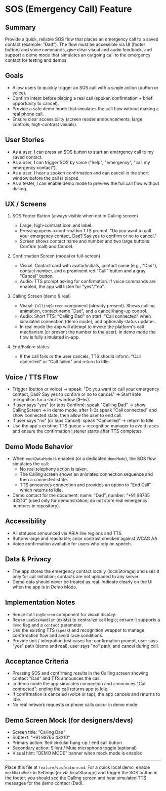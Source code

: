 # SOS (Emergency Call) Feature

## Summary
Provide a quick, reliable SOS flow that places an emergency call to a saved contact (example: "Dad"). The flow must be accessible via UI (footer button) and voice commands, give clear visual and audio feedback, and support a demo mode that simulates an outgoing call to the emergency contact for testing and demos.

## Goals
- Allow users to quickly trigger an SOS call with a single action (button or voice).
- Confirm intent before placing a real call (spoken confirmation + brief opportunity to cancel).
- Provide a safe demo mode that simulates the call flow without making a real phone call.
- Ensure clear accessibility (screen reader announcements, large controls, high-contrast visuals).

## User Stories
- As a user, I can press an SOS button to start an emergency call to my saved contact.
- As a user, I can trigger SOS by voice ("help", "emergency", "call my emergency contact").
- As a user, I hear a spoken confirmation and can cancel in the short window before the call is placed.
- As a tester, I can enable demo mode to preview the full call flow without dialing.

## UX / Screens
1. SOS Footer Button (always visible when not in Calling screen)
   - Large, high-contrast icon and label.
   - Pressing opens a confirmation TTS prompt: "Do you want to call your emergency contact, Dad? Say yes to confirm or no to cancel." 
   - Screen shows contact name and number and two large buttons: Confirm (call) and Cancel.

2. Confirmation Screen (modal or full-screen)
   - Visual: Contact card with avatar/initials, contact name (e.g., "Dad"), contact number, and a prominent red "Call" button and a gray "Cancel" button.
   - Audio: TTS prompt asking for confirmation. If voice commands are enabled, the app will listen for "yes"/"no".

3. Calling Screen (demo & real)
   - Visual: `CallingScreen` component (already present). Shows calling animation, contact name "Dad", and a cancel/hang-up control.
   - Audio: Short TTS: "Calling Dad" on start, "Call connected" when simulated connection (demo mode), and optionally status updates.
   - In real mode the app will attempt to invoke the platform's call mechanism (or present the number to the user); in demo mode the flow is fully simulated in-app.

4. End/Failure states
   - If the call fails or the user cancels, TTS should inform: "Call cancelled" or "Call failed" and return to Idle.

## Voice / TTS Flow
- Trigger (button or voice) → speak: "Do you want to call your emergency contact, Dad? Say yes to confirm or no to cancel." → Start safe recognition for a short window (3–5s).
- If user says "yes" (or taps Confirm): speak "Calling Dad" → show CallingScreen → in demo mode, after 1–2s speak "Call connected" and show connected state, then allow the user to end call.
- If user says "no" (or taps Cancel): speak "Cancelled" → return to Idle.
- Use the app's existing TTS queue + recognition manager to avoid races and ensure the confirmation listener starts after TTS completes.

## Demo Mode Behavior
- When `mockDataMode` is enabled (or a dedicated `demoMode`), the SOS flow simulates the call:
  - No real telephony action is taken.
  - The Calling screen shows an animated connection sequence and then a connected state.
  - TTS announces connection and provides an option to "End Call" which returns to Idle.
- Demo contact for the document: name: "Dad", number: "+91 98765 43210" (used only for demonstration; do not store real emergency numbers in repository).

## Accessibility
- All statuses announced via ARIA live regions and TTS.
- Buttons large and reachable; color contrast checked against WCAG AA.
- Voice confirmation available for users who rely on speech.

## Data & Privacy
- The app stores the emergency contact locally (localStorage) and uses it only for call initiation; contacts are not uploaded to any server.
- Demo data should never be treated as real. Indicate clearly on the UI when the app is in Demo Mode.

## Implementation Notes
- Reuse `CallingScreen` component for visual display.
- Reuse `useSosHandler` (exists) to centralize call logic; ensure it supports a `demo` flag and a `contact` parameter.
- Use the existing TTS (`speak`) and recognition wrapper to manage confirmation flow and avoid race conditions.
- Provide unit / integration test cases for: confirmation prompt, user says "yes" path (demo and real), user says "no" path, and cancel during call.

## Acceptance Criteria
- Pressing SOS and confirming results in the Calling screen showing contact "Dad" and TTS announces the call.
- In demo mode the app simulates connection and announces "Call connected"; ending the call returns app to Idle.
- If confirmation is canceled (voice or tap), the app cancels and returns to Idle.
- No real network requests or phone calls occur in demo mode.

## Demo Screen Mock (for designers/devs)
- Screen title: "Calling Dad"
- Subtext: "+91 98765 43210"
- Primary action: Red circular hang-up / end call button
- Secondary action: Silent / Mute microphone toggle (optional)
- Visual hint: "DEMO MODE" banner when mock mode is enabled

---

Place this file at `feature/sosfeature.md`. For a quick local demo, enable `mockDataMode` in Settings (or via localStorage) and trigger the SOS button in the footer; you should see the Calling screen and hear simulated TTS messages for the demo contact (Dad).
